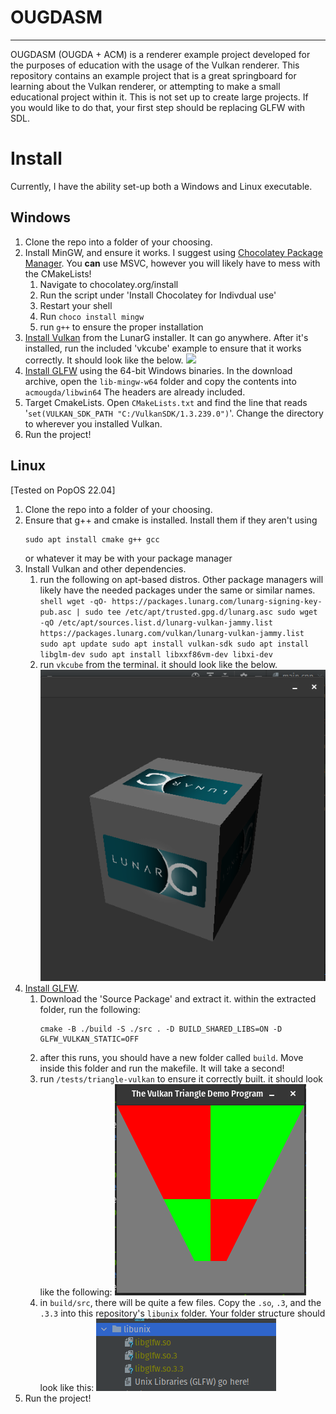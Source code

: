 # OUGDASM

---
OUGDASM (OUGDA + ACM) is a renderer example project developed for the purposes of education 
with the usage of the Vulkan renderer. This repository contains an example project that is
a great springboard for learning about the Vulkan renderer, or attempting to make a small
educational project within it. This is not set up to create large projects. If you would like
to do that, your first step should be replacing GLFW with SDL.

# Install
Currently, I have the ability set-up both a Windows and Linux executable.

## Windows
1. Clone the repo into a folder of your choosing.
2. Install MinGW, and ensure it works. I suggest using [Chocolatey Package Manager](https://chocolatey.org/).
You **can** use MSVC, however you will likely have to mess with the CMakeLists!
   1. Navigate to chocolatey.org/install
   2. Run the script under 'Install Chocolatey for Indivdual use'
   3. Restart your shell
   4. Run `choco install mingw`
   5. run `g++` to ensure the proper installation
3. [Install Vulkan](https://www.vulkan.lunarg.com/sdk/home) from the LunarG installer. It can go anywhere. After it's
   installed, run the included 'vkcube' example to ensure that it works correctly. It should look like the below.
    <img src="https://vulkan-tutorial.com/images/cube_demo.png">
4. [Install GLFW](https://www.glfw.org/download.html) using the 64-bit Windows binaries. In the download archive, open the
`lib-mingw-w64` folder and copy the contents into `acmougda/libwin64` The headers are already included.
5. Target CmakeLists. Open `CMakeLists.txt` and find the line that reads '`set(VULKAN_SDK_PATH "C:/VulkanSDK/1.3.239.0")`'.
Change the directory to wherever you installed Vulkan.
6. Run the project!
## Linux
[Tested on PopOS 22.04]
1. Clone the repo into a folder of your choosing.
2. Ensure that g++ and cmake is installed. Install them if they aren't using 
    ```shell
    sudo apt install cmake g++ gcc
    ```
   or whatever it may be with your package manager
3. Install Vulkan and other dependencies.
   1. run the following on apt-based distros. Other package managers will likely
      have the needed packages under the same or similar names.
          ```shell
          wget -qO- https://packages.lunarg.com/lunarg-signing-key-pub.asc | sudo tee /etc/apt/trusted.gpg.d/lunarg.asc
          sudo wget -qO /etc/apt/sources.list.d/lunarg-vulkan-jammy.list https://packages.lunarg.com/vulkan/lunarg-vulkan-jammy.list
          sudo apt update
          sudo apt install vulkan-sdk
          sudo apt install libglm-dev
          sudo apt install libxxf86vm-dev libxi-dev
          ```
   2. run `vkcube` from the terminal. it should look like the below.
      <img src="doc/image/linux_cube.png">
4. [Install GLFW](https://www.glfw.org/download.html). 
   1. Download the 'Source Package' and extract it. 
   within the extracted folder, run the following:
      ```shell
      cmake -B ./build -S ./src . -D BUILD_SHARED_LIBS=ON -D GLFW_VULKAN_STATIC=OFF
      ```
   2. after this runs, you should have a new folder called `build`. Move inside this folder and run
   the makefile. It will take a second!
   3. run `/tests/triangle-vulkan` to ensure it correctly built. it should look like the following:
      <img src="doc/image/linux_glfw.png">
   4. in `build/src`, there will be quite a few files. Copy the  `.so`, `.3`, and the  `.3.3` into this repository's 
   `libunix` folder. Your folder structure should look like this:
      <img src="doc/image/linux_lib.png">
6. Run the project!